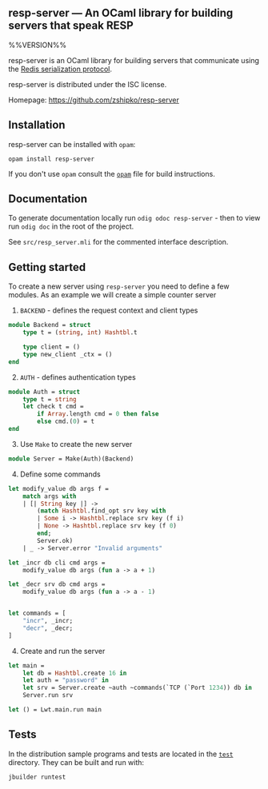 resp-server — An OCaml library for building servers that speak RESP
-------------------------------------------------------------------------------
%%VERSION%%

resp-server is an OCaml library for building servers that communicate using the [Redis serialization protocol](https://redis.io/topics/protocol).

resp-server is distributed under the ISC license.

Homepage: https://github.com/zshipko/resp-server

## Installation

resp-server can be installed with `opam`:

    opam install resp-server

If you don't use `opam` consult the [`opam`](opam) file for build
instructions.

## Documentation

To generate documentation locally run `odig odoc resp-server` - then to view run `odig doc` in the root of the project.

See `src/resp_server.mli` for the commented interface description.

## Getting started

To create a new server using `resp-server` you need to define a few modules. As an example we will create a simple counter server

1) `BACKEND` - defines the request context and client types

```ocaml
module Backend = struct
    type t = (string, int) Hashtbl.t

    type client = ()
    type new_client _ctx = ()
end
```

2) `AUTH` - defines authentication types

```ocaml
module Auth = struct
    type t = string
    let check t cmd =
        if Array.length cmd = 0 then false
        else cmd.(0) = t
end
```

3) Use `Make` to create the new server

```ocaml
module Server = Make(Auth)(Backend)
```

4) Define some commands

```ocaml
let modify_value db args f =
    match args with
    | [| String key |] ->
        (match Hashtbl.find_opt srv key with
        | Some i -> Hashtbl.replace srv key (f i)
        | None -> Hashtbl.replace srv key (f 0)
        end;
        Server.ok)
    | _ -> Server.error "Invalid arguments"

let _incr db cli cmd args =
    modify_value db args (fun a -> a + 1)

let _decr srv db cmd args =
    modify_value db args (fun a -> a - 1)


let commands = [
    "incr", _incr;
    "decr", _decr;
]
```

4) Create and run the server

```ocaml
let main =
    let db = Hashtbl.create 16 in
    let auth = "password" in
    let srv = Server.create ~auth ~commands(`TCP (`Port 1234)) db in
    Server.run srv

let () = Lwt.main.run main
```

## Tests

In the distribution sample programs and tests are located in the
[`test`](test) directory. They can be built and run
with:

    jbuilder runtest
